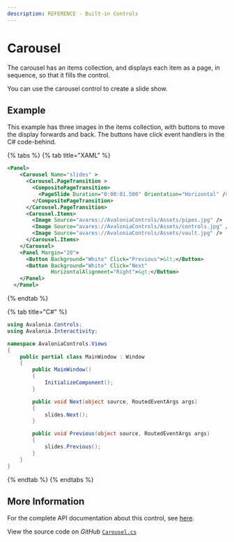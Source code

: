 ```yaml
---
description: REFERENCE - Built-in Controls
---
```


# Carousel

The carousel has an items collection, and displays each item as a page, in sequence, so that it fills the control.

You can use the carousel control to create a slide show.

## Example

This example has three images in the items collection, with buttons to move the display forwards and back. The buttons have click event handlers in the C# code-behind.&#x20;

{% tabs %}
{% tab title="XAML" %}
```xml
<Panel>
    <Carousel Name="slides" >
      <Carousel.PageTransition >
        <CompositePageTransition>
          <PageSlide Duration="0:00:01.500" Orientation="Horizontal" />
        </CompositePageTransition>
      </Carousel.PageTransition>
      <Carousel.Items>
        <Image Source="avares://AvaloniaControls/Assets/pipes.jpg" />
        <Image Source="avares://AvaloniaControls/Assets/controls.jpg" />
        <Image Source="avares://AvaloniaControls/Assets/vault.jpg" />
      </Carousel.Items>
    </Carousel>
    <Panel Margin="20">
      <Button Background="White" Click="Previous">&lt;</Button>
      <Button Background="White" Click="Next" 
              HorizontalAlignment="Right">&gt;</Button>
    </Panel>
  </Panel>
```
{% endtab %}

{% tab title="C#" %}
```csharp
using Avalonia.Controls;
using Avalonia.Interactivity;

namespace AvaloniaControls.Views
{
    public partial class MainWindow : Window
    {
        public MainWindow()
        {
            InitializeComponent();
        }

        public void Next(object source, RoutedEventArgs args)
        {
            slides.Next();
        }

        public void Previous(object source, RoutedEventArgs args) 
        {
            slides.Previous();
        }
    }
}
```
{% endtab %}
{% endtabs %}

<!--figure><img src="../../.gitbook/assets/carousel.gif" alt=""><figcaption></figcaption></figure-->

## More Information

For the complete API documentation about this control, see [here](http://reference.avaloniaui.net/api/Avalonia.Controls/Carousel/).

View the source code on _GitHub_ [`Carousel.cs`](https://github.com/AvaloniaUI/Avalonia/blob/master/src/Avalonia.Controls/Carousel.cs)
